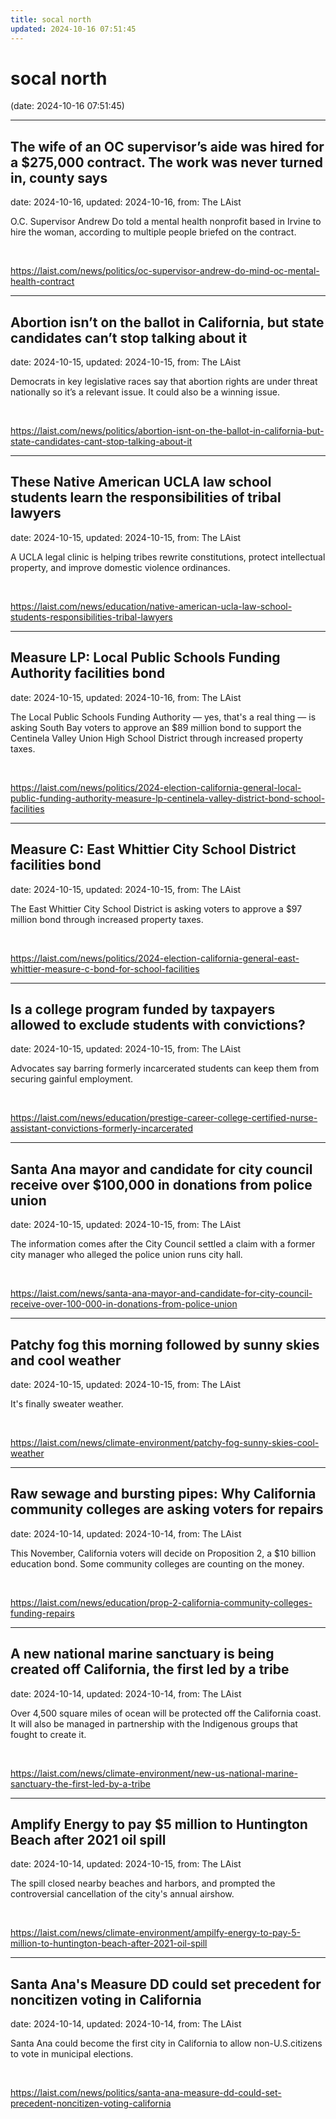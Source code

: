 ```yaml
---
title: socal north
updated: 2024-10-16 07:51:45
---
```


# socal north

(date: 2024-10-16 07:51:45)

---

## The wife of an OC supervisor’s aide was hired for a $275,000 contract. The work was never turned in, county says

date: 2024-10-16, updated: 2024-10-16, from: The LAist

O.C. Supervisor Andrew Do told a mental health nonprofit based in Irvine to hire the woman, according to multiple people briefed on the contract. 

<br> 

<https://laist.com/news/politics/oc-supervisor-andrew-do-mind-oc-mental-health-contract>

---

## Abortion isn’t on the ballot in California, but state candidates can’t stop talking about it

date: 2024-10-15, updated: 2024-10-15, from: The LAist

Democrats in key legislative races say that abortion rights are under threat nationally so it’s a relevant issue. It could also be a winning issue. 

<br> 

<https://laist.com/news/politics/abortion-isnt-on-the-ballot-in-california-but-state-candidates-cant-stop-talking-about-it>

---

## These Native American UCLA law school students learn the responsibilities of tribal lawyers

date: 2024-10-15, updated: 2024-10-15, from: The LAist

A UCLA legal clinic is helping tribes rewrite constitutions, protect intellectual property, and improve domestic violence ordinances. 

<br> 

<https://laist.com/news/education/native-american-ucla-law-school-students-responsibilities-tribal-lawyers>

---

## Measure LP: Local Public Schools Funding Authority facilities bond

date: 2024-10-15, updated: 2024-10-16, from: The LAist

The Local Public Schools Funding Authority — yes, that's a real thing — is asking South Bay voters to approve an $89 million bond to support the Centinela Valley Union High School District through increased property taxes. 

<br> 

<https://laist.com/news/politics/2024-election-california-general-local-public-funding-authority-measure-lp-centinela-valley-district-bond-school-facilities>

---

## Measure C: East Whittier City School District facilities bond

date: 2024-10-15, updated: 2024-10-15, from: The LAist

The East Whittier City School District is asking voters to approve a $97 million bond through increased property taxes. 

<br> 

<https://laist.com/news/politics/2024-election-california-general-east-whittier-measure-c-bond-for-school-facilities>

---

## Is a college program funded by taxpayers allowed to exclude students with convictions?

date: 2024-10-15, updated: 2024-10-15, from: The LAist

Advocates say barring formerly incarcerated students can keep them from securing gainful employment. 

<br> 

<https://laist.com/news/education/prestige-career-college-certified-nurse-assistant-convictions-formerly-incarcerated>

---

## Santa Ana mayor and candidate for city council receive over $100,000 in donations from police union

date: 2024-10-15, updated: 2024-10-15, from: The LAist

The information comes after the City Council settled a claim with a former city manager who alleged the police union runs city hall. 

<br> 

<https://laist.com/news/santa-ana-mayor-and-candidate-for-city-council-receive-over-100-000-in-donations-from-police-union>

---

## Patchy fog this morning followed by sunny skies and cool weather

date: 2024-10-15, updated: 2024-10-15, from: The LAist

It's finally sweater weather. 

<br> 

<https://laist.com/news/climate-environment/patchy-fog-sunny-skies-cool-weather>

---

## Raw sewage and bursting pipes: Why California community colleges are asking voters for repairs

date: 2024-10-14, updated: 2024-10-14, from: The LAist

This November, California voters will decide on Proposition 2, a $10 billion education bond. Some community colleges are counting on the money. 

<br> 

<https://laist.com/news/education/prop-2-california-community-colleges-funding-repairs>

---

## A new national marine sanctuary is being created off California, the first led by a tribe

date: 2024-10-14, updated: 2024-10-14, from: The LAist

Over 4,500 square miles of ocean will be protected off the California coast. It will also be managed in partnership with the Indigenous groups that fought to create it. 

<br> 

<https://laist.com/news/climate-environment/new-us-national-marine-sanctuary-the-first-led-by-a-tribe>

---

## Amplify Energy to pay $5 million to Huntington Beach after 2021 oil spill

date: 2024-10-14, updated: 2024-10-15, from: The LAist

The spill closed nearby beaches and harbors, and prompted the controversial cancellation of the city's annual airshow. 

<br> 

<https://laist.com/news/climate-environment/ampilfy-energy-to-pay-5-million-to-huntington-beach-after-2021-oil-spill>

---

## Santa Ana's Measure DD could set precedent for noncitizen voting in California

date: 2024-10-14, updated: 2024-10-14, from: The LAist

Santa Ana could become the first city in California to allow non-U.S.citizens to vote in municipal elections. 

<br> 

<https://laist.com/news/politics/santa-ana-measure-dd-could-set-precedent-noncitizen-voting-california>

